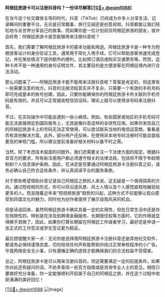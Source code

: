**阿根廷旅游卡可以注册抖音吗？一份详尽解答[[TG💪+ @esim1088](https://t.me/s/esim1088)]**

在当今这个社交媒体主导的时代，抖音（TikTok）已经成为许多人分享生活、记录瞬间的重要平台。无论是日常趣事、旅行见闻还是创意视频，抖音都能让我们轻松地与全世界分享自己的故事。而如果你是一位计划前往阿根廷旅游的朋友，或许会好奇：阿根廷旅游卡是否能够用来注册抖音呢？

首先，我们需要了解阿根廷旅游卡的基本功能和用途。阿根廷旅游卡是一种专为短期游客设计的身份验证工具，通常用于简化入境手续。它可以帮助游客快速完成登记，并在某些情况下提供额外的便利，比如预订酒店或购买交通票务等。然而，这种卡并不是一种通用的身份证明文件，其主要目的是方便游客在阿根廷境内进行合法活动。

那么问题来了——阿根廷旅游卡能不能用来注册抖音呢？答案是肯定的，但这里有一些需要注意的地方。抖音的注册流程其实并不复杂，只需要一个有效的手机号码即可完成基本的账号创建。因此，只要你能确保你的阿根廷旅游卡所关联的手机号码是有效的，并且可以正常接收短信验证码，理论上就可以使用该号码来注册抖音。

不过，在实际操作中可能会遇到一些小麻烦。例如，有些国家或地区的手机号码可能无法直接绑定到国际服务上，尤其是像抖音这样的全球性应用。如果你发现自己的阿根廷旅游卡上的号码无法正常使用，可以尝试联系当地的电信运营商，看看是否有其他解决方案。此外，部分用户还反映，在使用非本地号码注册时可能会面临更高的审核门槛，所以建议提前准备好相关材料以备不时之需。

当然，除了考虑技术层面的问题外，我们还需要关注一下法律方面的规定。根据抖音官方的要求，所有新注册用户都必须遵守相关的法律法规，包括但不限于年龄限制和个人信息保护条例。因此，在决定是否要通过阿根廷旅游卡注册抖音之前，请务必确认自己符合这些条件，并认真阅读平台的服务条款。

对于那些希望借助抖音记录自己阿根廷之旅的人来说，这无疑是一个值得探索的方向。通过短视频的形式，你可以将沿途风景、风土人情以及个人感悟直观地展现给更多的人。而且随着近年来“短视频旅游”趋势的兴起，这种方式不仅能够让观众感受到异国文化的魅力，同时也为创作者提供了展示自我风采的机会。

但是话说回来，虽然阿根廷旅游卡确实具备一定的实用性，但在日常生活中还是存在局限性的。特别是在涉及到跨境金融服务、长期居住权等方面时，它的作用就显得微乎其微了。因此，如果你打算长期留在阿根廷工作或者学习，最好还是申请一张正式的工作签证或学生签证更为稳妥。

最后想提醒大家一点：无论你是选择用阿根廷旅游卡注册抖音还是其他社交软件，都请务必保持谨慎态度，切勿轻信任何声称能帮助你绕过正常审核程序的小广告。毕竟网络安全无小事，只有遵循正确的途径才能确保我们的合法权益不受侵害。

总之，阿根廷旅游卡是可以用来注册抖音的，但这需要满足一定的前提条件。如果你对此还有疑问的话，不妨多查阅一些官方指南或是咨询专业人士的意见。相信只要做好充分准备，你一定能够顺利开启属于自己的阿根廷之旅，并在这个过程中收获满满的美好回忆！

[[TG💪+ @esim1088](https://t.me/s/esim1088) ![Image](https://i.postimg.cc/4NQfJmqS/Snipaste-2025-05-13-00-14-12.png)]